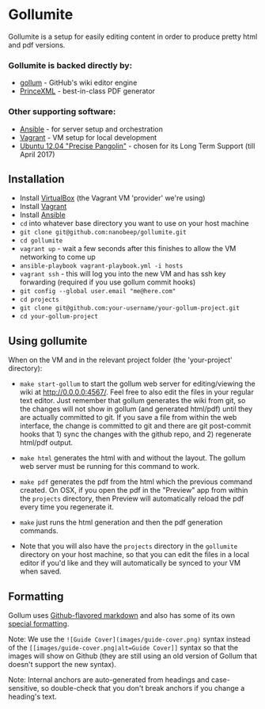 # Gollumite

Gollumite is a setup for easily editing content in order to produce pretty html and pdf versions.

### Gollumite is backed directly by:

- [gollum](https://github.com/nanobeep/gollum) - GitHub's wiki editor engine
- [PrinceXML](http://www.princexml.com/) - best-in-class PDF generator

### Other supporting software:

- [Ansible](http://docs.ansible.com/) - for server setup and orchestration
- [Vagrant](http://www.vagrantup.com/) - VM setup for local development
- [Ubuntu 12.04 "Precise Pangolin"](http://en.wikipedia.org/wiki/List_of_Ubuntu_releases#Ubuntu_12.04_LTS_.28Precise_Pangolin.29) - chosen for its Long Term Support (till April 2017)

## Installation

- Install [VirtualBox](https://www.virtualbox.org/wiki/Downloads) (the Vagrant VM 'provider' we're using)
- Install [Vagrant](http://www.vagrantup.com/downloads)
- Install [Ansible](http://docs.ansible.com/intro_installation.html)
- `cd` into whatever base directory you want to use on your host machine
- `git clone git@github.com:nanobeep/gollumite.git`
- `cd gollumite`
- `vagrant up` - wait a few seconds after this finishes to allow the VM networking to come up
- `ansible-playbook vagrant-playbook.yml -i hosts`
- `vagrant ssh` - this will log you into the new VM and has ssh key forwarding (required if you use gollum commit hooks)
- `git config --global user.email "me@here.com"`
- `cd projects`
- `git clone git@github.com:your-username/your-gollum-project.git`
- `cd your-gollum-project`


## Using gollumite

When on the VM and in the relevant project folder (the 'your-project' directory):

- `make start-gollum` to start the gollum web server for editing/viewing the wiki at <http://0.0.0.0:4567/>. Feel free to also edit the files in your regular text editor. Just remember that gollum generates the wiki from git, so the changes will not show in gollum (and generated html/pdf) until they are actually committed to git. If you save a file from within the web interface, the change is committed to git and there are git post-commit hooks that 1) sync the changes with the github repo, and 2) regenerate html/pdf output.
- `make html` generates the html with and without the layout. The gollum web server must be running for this command to work.
- `make pdf` generates the pdf from the html which the previous command created. On OSX, if you open the pdf in the "Preview" app from within the `projects` directory, then Preview will automatically reload the pdf every time you regenerate it.
- `make` just runs the html generation and then the pdf generation commands.

- Note that you will also have the `projects` directory in the `gollumite` directory on your host machine, so that you can edit the files in a local editor if you'd like and they will automatically be synced to your VM when saved.

## Formatting

Gollum uses [Github-flavored markdown](https://help.github.com/articles/github-flavored-markdown) and also has some of its own [special formatting](https://github.com/nanobeep/gollum/wiki). 

Note: We use the `![Guide Cover](images/guide-cover.png)` syntax instead of the `[[images/guide-cover.png|alt=Guide Cover]]` syntax so that the images will show on Github (they are still using an old version of Gollum that doesn't support the new syntax).

Note: Internal anchors are auto-generated from headings and case-sensitive, so double-check that you don't break anchors if you change a heading's text.

